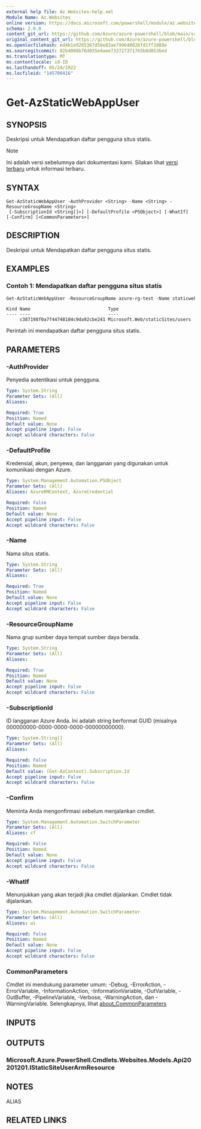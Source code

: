```yaml
---
external help file: Az.Websites-help.xml
Module Name: Az.Websites
online version: https://docs.microsoft.com/powershell/module/az.websites/get-azstaticwebappuser
schema: 2.0.0
content_git_url: https://github.com/Azure/azure-powershell/blob/main/src/Websites/Websites/help/Get-AzStaticWebAppUser.md
original_content_git_url: https://github.com/Azure/azure-powershell/blob/main/src/Websites/Websites/help/Get-AzStaticWebAppUser.md
ms.openlocfilehash: ed4b1e9265367d50e83ae799648026fd1ff1089e
ms.sourcegitcommit: 82b4008b76d035e4aee733727371765b0d853bed
ms.translationtype: MT
ms.contentlocale: id-ID
ms.lasthandoff: 05/24/2022
ms.locfileid: "145700416"
---
```

# Get-AzStaticWebAppUser

## SYNOPSIS
Deskripsi untuk Mendapatkan daftar pengguna situs statis.

> [!NOTE]
>Ini adalah versi sebelumnya dari dokumentasi kami. Silakan lihat [versi terbaru](/powershell/module/az.websites/get-azstaticwebappuser) untuk informasi terbaru.

## SYNTAX

```
Get-AzStaticWebAppUser -AuthProvider <String> -Name <String> -ResourceGroupName <String>
 [-SubscriptionId <String[]>] [-DefaultProfile <PSObject>] [-WhatIf] [-Confirm] [<CommonParameters>]
```

## DESCRIPTION
Deskripsi untuk Mendapatkan daftar pengguna situs statis.

## EXAMPLES

### Contoh 1: Mendapatkan daftar pengguna situs statis
```powershell
Get-AzStaticWebAppUser -ResourceGroupName azure-rg-test -Name staticweb-portal04 -Authprovider all
```

```output
Kind Name                             Type
---- ----                             ----
     c387198f0a7f44748184c9da92cbe241 Microsoft.Web/staticSites/users
```

Perintah ini mendapatkan daftar pengguna situs statis.

## PARAMETERS

### -AuthProvider
Penyedia autentikasi untuk pengguna.

```yaml
Type: System.String
Parameter Sets: (All)
Aliases:

Required: True
Position: Named
Default value: None
Accept pipeline input: False
Accept wildcard characters: False
```

### -DefaultProfile
Kredensial, akun, penyewa, dan langganan yang digunakan untuk komunikasi dengan Azure.

```yaml
Type: System.Management.Automation.PSObject
Parameter Sets: (All)
Aliases: AzureRMContext, AzureCredential

Required: False
Position: Named
Default value: None
Accept pipeline input: False
Accept wildcard characters: False
```

### -Name
Nama situs statis.

```yaml
Type: System.String
Parameter Sets: (All)
Aliases:

Required: True
Position: Named
Default value: None
Accept pipeline input: False
Accept wildcard characters: False
```

### -ResourceGroupName
Nama grup sumber daya tempat sumber daya berada.

```yaml
Type: System.String
Parameter Sets: (All)
Aliases:

Required: True
Position: Named
Default value: None
Accept pipeline input: False
Accept wildcard characters: False
```

### -SubscriptionId
ID langganan Azure Anda.
Ini adalah string berformat GUID (misalnya 000000000-0000-0000-0000-00000000000).

```yaml
Type: System.String[]
Parameter Sets: (All)
Aliases:

Required: False
Position: Named
Default value: (Get-AzContext).Subscription.Id
Accept pipeline input: False
Accept wildcard characters: False
```

### -Confirm
Meminta Anda mengonfirmasi sebelum menjalankan cmdlet.

```yaml
Type: System.Management.Automation.SwitchParameter
Parameter Sets: (All)
Aliases: cf

Required: False
Position: Named
Default value: None
Accept pipeline input: False
Accept wildcard characters: False
```

### -WhatIf
Menunjukkan yang akan terjadi jika cmdlet dijalankan.
Cmdlet tidak dijalankan.

```yaml
Type: System.Management.Automation.SwitchParameter
Parameter Sets: (All)
Aliases: wi

Required: False
Position: Named
Default value: None
Accept pipeline input: False
Accept wildcard characters: False
```

### CommonParameters
Cmdlet ini mendukung parameter umum: -Debug, -ErrorAction, -ErrorVariable, -InformationAction, -InformationVariable, -OutVariable, -OutBuffer, -PipelineVariable, -Verbose, -WarningAction, dan -WarningVariable. Selengkapnya, lihat [about_CommonParameters](http://go.microsoft.com/fwlink/?LinkID=113216)

## INPUTS

## OUTPUTS

### Microsoft.Azure.PowerShell.Cmdlets.Websites.Models.Api20201201.IStaticSiteUserArmResource

## NOTES

ALIAS

## RELATED LINKS
